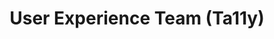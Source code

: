 ---
name: Elaine
title: User Experience Team (Ta11y)
tags:
  - ta11y
picture: ../../images/team/Elaine.png
---